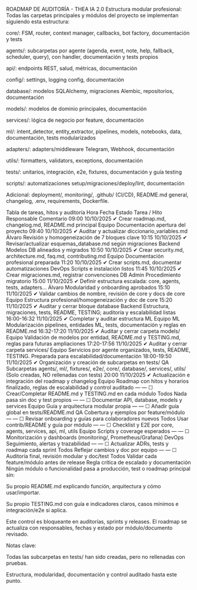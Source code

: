 ROADMAP DE AUDITORÍA - THEA IA 2.0
Estructura modular profesional:
Todas las carpetas principales y módulos del proyecto se implementan siguiendo esta estructura:

core/: FSM, router, context manager, callbacks, bot factory, documentación y tests

agents/: subcarpetas por agente (agenda, event, note, help, fallback, scheduler, query), con handler, documentación y tests propios

api/: endpoints REST, salud, métricas, documentación

config/: settings, logging config, documentación

database/: modelos SQLAlchemy, migraciones Alembic, repositorios, documentación

models/: modelos de dominio principales, documentación

services/: lógica de negocio por feature, documentación

ml/: intent_detector, entity_extractor, pipelines, models, notebooks, data, documentación, tests modularizados

adapters/: adapters/middleware Telegram, Webhook, documentación

utils/: formatters, validators, exceptions, documentación

tests/: unitarios, integración, e2e, fixtures, documentación y guía testing

scripts/: automatizaciones setup/migraciones/deploy/lint, documentación

Adicional:
deployment/, monitoring/, .github/ (CI/CD), README.md general, changelog, .env, requirements, Dockerfile.

Tabla de tareas, hitos y auditoría
Hora	Fecha	Estado	Tarea / Hito	Responsable	Comentario
09:00	10/10/2025	✔	Crear roadmap.md, changelog.md, README.md principal	Equipo	Documentación apertura del proyecto
09:40	10/10/2025	✔	Auditar y actualizar diccionario_variables.md	Álvaro	Revisión y homogeneización de 7 bloques clave
10:15	10/10/2025	✔	Revisar/actualizar esquemas_database.md según migraciones	Backend	Modelos DB alineados y migrados
10:50	10/10/2025	✔	Crear security.md, architecture.md, faq.md, contributing.md	Equipo	Documentación profesional preparada
11:20	10/10/2025	✔	Crear scripts.md, documentar automatizaciones	DevOps	Scripts e instalación listos
11:45	10/10/2025	✔	Crear migraciones.md, registrar convenciones	DB Admin	Procedimiento migratorio
15:00	11/10/2025	✔	Definir estructura escalada: core, agents, tests, adapters...	Álvaro	Modularidad y onboarding aprobados
15:10	11/10/2025	✔	Validar cambios de nombre, revisión de core y docs de core	Equipo	Estructura profesional/homogeneización y doc de core
15:20	11/10/2025	✔	Auditar y cerrar bloque database	Backend	Estructura, migraciones, tests, README, TESTING; auditoría y escalabilidad listas
16:00-16:32	11/10/2025	✔	Completar y auditar estructura ML	Equipo ML	Modularización pipelines, entidades ML, tests, documentación y reglas en README.md
16:32-17:20	11/10/2025	✔	Auditar y cerrar carpeta models/	Equipo	Validación de modelos por entidad, README.md y TESTING.md, reglas para futuras ampliaciones
17:20-17:56	11/10/2025	✔	Auditar y cerrar carpeta services/	Equipo	Servicios por agente organizados, tests, README, TESTING. Preparada para escalabilidad/documentación
18:00-19:50	11/10/2025	✔	Organización y creación de subcarpetas en tests/	QA	Subcarpetas agents/, ml/, fixtures/, e2e/, core/, database/, services/, utils/ (Solo creadas, NO rellenadas con tests)
20:00	11/10/2025	✔	Actualización e integración del roadmap y changelog	Equipo	Roadmap con hitos y horarios finalizado, reglas de escalabilidad y control auditado
—	—	☐	Crear/Completar README.md y TESTING.md en cada módulo	Todos	Nada pasa sin doc y test propios
—	—	☐	Documentar API, database, models y services	Equipo	Guía y arquitectura modular propia
—	—	☐	Añadir guía global en tests/README.md	QA	Cobertura y ejemplos por feature/módulo
—	—	☐	Revisar onboarding y guías para colaboradores nuevos	Todos	Usar contrib/README y guía por módulo
—	—	☐	Checklist y E2E por core, agents, services, api, ml, utils	Equipo	Scripts y coverage esperados
—	—	☐	Monitorización y dashboards (monitoring/, Prometheus/Grafana)	DevOps	Seguimiento, alertas y trazabilidad
—	—	☐	Actualizar ADRs, tests y roadmap cada sprint	Todos	Reflejar cambios y doc por equipo
—	—	☐	Auditoría final, revisión modular y doc/test	Todos	Validar cada feature/módulo antes de release
Regla crítica de escalado y documentación
Ningún módulo o funcionalidad pasa a producción, test o roadmap principal sin:

Su propio README.md explicando función, arquitectura y cómo usar/importar.

Su propio TESTING.md con guía e indicadores claros, casos mínimos e integración/e2e si aplica.

Este control es bloqueante en auditorías, sprints y releases.
El roadmap se actualiza con responsables, fechas y estado por módulo/documento revisado.

Notas clave:

Todas las subcarpetas en tests/ han sido creadas, pero no rellenadas con pruebas.

Estructura, modularidad, documentación y control auditado hasta este punto.

